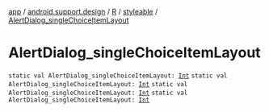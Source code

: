 [app](../../../index.md) / [android.support.design](../../index.md) / [R](../index.md) / [styleable](index.md) / [AlertDialog_singleChoiceItemLayout](.)

# AlertDialog_singleChoiceItemLayout

`static val AlertDialog_singleChoiceItemLayout: `[`Int`](https://kotlinlang.org/api/latest/jvm/stdlib/kotlin/-int/index.html)
`static val AlertDialog_singleChoiceItemLayout: `[`Int`](https://kotlinlang.org/api/latest/jvm/stdlib/kotlin/-int/index.html)
`static val AlertDialog_singleChoiceItemLayout: `[`Int`](https://kotlinlang.org/api/latest/jvm/stdlib/kotlin/-int/index.html)
`static val AlertDialog_singleChoiceItemLayout: `[`Int`](https://kotlinlang.org/api/latest/jvm/stdlib/kotlin/-int/index.html)